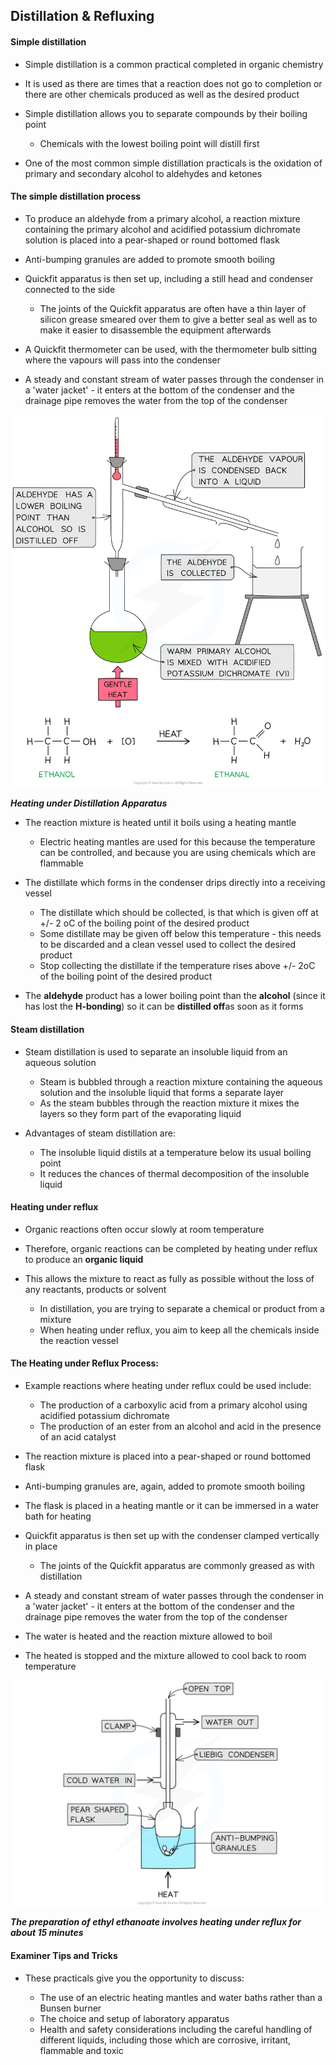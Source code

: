 ## Distillation & Refluxing

#### Simple distillation

* Simple distillation is a common practical completed in organic chemistry
* It is used as there are times that a reaction does not go to completion or there are other chemicals produced as well as the desired product
* Simple distillation allows you to separate compounds by their boiling point

  + Chemicals with the lowest boiling point will distill first
* One of the most common simple distillation practicals is the oxidation of primary and secondary alcohol to aldehydes and ketones

#### The simple distillation process

* To produce an aldehyde from a primary alcohol, a reaction mixture containing the primary alcohol and acidified potassium dichromate solution is placed into a pear-shaped or round bottomed flask
* Anti-bumping granules are added to promote smooth boiling
* Quickfit apparatus is then set up, including a still head and condenser connected to the side

  + The joints of the Quickfit apparatus are often have a thin layer of silicon grease smeared over them to give a better seal as well as to make it easier to disassemble the equipment afterwards
* A Quickfit thermometer can be used, with the thermometer bulb sitting where the vapours will pass into the condenser
* A steady and constant stream of water passes through the condenser in a 'water jacket' - it enters at the bottom of the condenser and the drainage pipe removes the water from the top of the condenser

![Carbonyl Compounds Synthesis of Aldehydes, downloadable AS & A Level Chemistry revision notes](3.5-Carbonyl-Compounds-Synthesis-of-Aldehydes.png)

***Heating under Distillation Apparatus***

* The reaction mixture is heated until it boils using a heating mantle

  + Electric heating mantles are used for this because the temperature can be controlled, and because you are using chemicals which are flammable
* The distillate which forms in the condenser drips directly into a receiving vessel

  + The distillate which should be collected, is that which is given off at +/- 2 oC of the boiling point of the desired product
  + Some distillate may be given off below this temperature - this needs to be discarded and a clean vessel used to collect the desired product
  + Stop collecting the distillate if the temperature rises above +/- 2oC of the boiling point of the desired product
* The **aldehyde** product has a lower boiling point than the **alcohol** (since it has lost the **H-bonding**) so it can be **distilled off**as soon as it forms

#### Steam distillation

* Steam distillation is used to separate an insoluble liquid from an aqueous solution

  + Steam is bubbled through a reaction mixture containing the aqueous solution and the insoluble liquid that forms a separate layer
  + As the steam bubbles through the reaction mixture it mixes the layers so they form part of the evaporating liquid
* Advantages of steam distillation are:

  + The insoluble liquid distils at a temperature below its usual boiling point
  + It reduces the chances of thermal decomposition of the insoluble liquid

#### Heating under reflux

* Organic reactions often occur slowly at room temperature
* Therefore, organic reactions can be completed by heating under reflux to produce an **organic liquid**
* This allows the mixture to react as fully as possible without the loss of any reactants, products or solvent

  + In distillation, you are trying to separate a chemical or product from a mixture
  + When heating under reflux, you aim to keep all the chemicals inside the reaction vessel

#### The Heating under Reflux Process:

* Example reactions where heating under reflux could be used include:

  + The production of a carboxylic acid from a primary alcohol using acidified potassium dichromate
  + The production of an ester from an alcohol and acid in the presence of an acid catalyst
* The reaction mixture is placed into a pear-shaped or round bottomed flask
* Anti-bumping granules are, again, added to promote smooth boiling
* The flask is placed in a heating mantle or it can be immersed in a water bath for heating
* Quickfit apparatus is then set up with the condenser clamped vertically in place

  + The joints of the Quickfit apparatus are commonly greased as with distillation
* A steady and constant stream of water passes through the condenser in a 'water jacket' - it enters at the bottom of the condenser and the drainage pipe removes the water from the top of the condenser
* The water is heated and the reaction mixture allowed to boil
* The heated is stopped and the mixture allowed to cool back to room temperature

![Preparation of ethyl ethanoate, downloadable AS & A Level Chemistry revision notes](8.3.2-Preparation-of-ethyl-ethanoate.png)

***The preparation of ethyl ethanoate involves heating under reflux for about 15 minutes***

#### Examiner Tips and Tricks

* These practicals give you the opportunity to discuss:

  + The use of an electric heating mantles and water baths rather than a Bunsen burner
  + The choice and setup of laboratory apparatus
  + Health and safety considerations including the careful handling of different liquids, including those which are corrosive, irritant, flammable and toxic